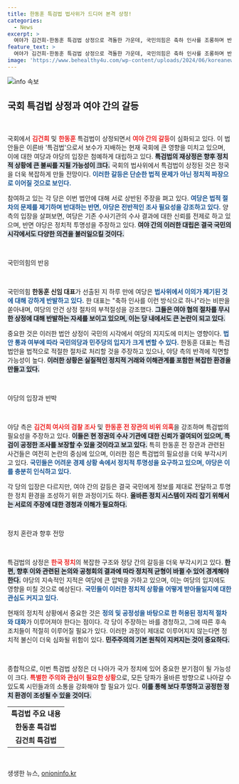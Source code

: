 ```yaml
---
title: 한동훈 특검법 법사위가 드디어 본격 상정!
categories:
  - News
excerpt: >
  여야가 김건희·한동훈 특검법 상정으로 격돌한 가운데, 국민의힘은 축하 인사를 조롱하며 반발했다. 여당은 위헌성을 주장하며 강력 반대했지만, 민주당은 과거 사건 조사를 강조하며 특검 필요성을 부각했다. 정치적 긴장이 고조되는 상황 속에서 향후 법안 청문회가 열릴 예정이다.
feature_text: >
  여야가 김건희·한동훈 특검법 상정으로 격돌한 가운데, 국민의힘은 축하 인사를 조롱하며 반발했다. 여당은 위헌성을 주장하며 강력 반대했지만, 민주당은 과거 사건 조사를 강조하며 특검 필요성을 부각했다. 정치적 긴장이 고조되는 상황 속에서 향후 법안 청문회가 열릴 예정이다.
image: 'https://www.behealthy4u.com/wp-content/uploads/2024/06/koreanews.jpg'
---
```


<p><img src="https://www.behealthy4u.com/wp-content/uploads/2024/06/koreanews.jpg" alt="info 속보" /></p>

<h2 data-ke-size="size26">국회 특검법 상정과 여야 간의 갈등</h2>

<p data-ke-size="size16">&nbsp;</p>

<p>국회에서 <b><span style="color: #ee2323;">김건희</span></b> 및 <b><span style="color: #ee2323;">한동훈</span></b> 특검법이 상정되면서 <b><span style="color: #ee2323;">여야 간의 갈등</span></b>이 심화되고 있다. 이 법안들은 이른바 '특검법'으로서 보수가 지배하는 현재 국회에 큰 영향을 미치고 있으며, 이에 대한 여당과 야당의 입장은 첨예하게 대립하고 있다. <b><span style="background-color: #21538527;">특검법의 재상정은 향후 정치적 상황에 큰 불씨를 지필 가능성이 크다.</span></b> 국회의 법사위에서 특검법이 상정된 것은 정국을 더욱 복잡하게 만들 전망이다. <b><span style="color: #1a5490;">이러한 갈등은 단순한 법적 문제가 아닌 정치적 파장으로 이어질 것으로 보인다.</span></b></p>

<p>참여하고 있는 각 당은 이번 법안에 대해 서로 상반된 주장을 펴고 있다. <b><span style="color: #1a5490;">여당은 법적 절차의 문제를 제기하며 반대하는 반면, 야당은 전반적인 조사 필요성을 강조하고 있다.</span></b> 양측의 입장을 살펴보면, 여당은 기존 수사기관의 수사 결과에 대한 신뢰를 전제로 하고 있으며, 반면 야당은 정치적 투명성을 주장하고 있다. <b><span style="background-color: #21538527;">여야 간의 이러한 대립은 결국 국민의 시각에서도 다양한 의견을 불러일으킬 것이다.</span></b></p>

<p data-ke-size="size16">&nbsp;</p>

<p>국민의힘의 반응</p>

<p data-ke-size="size16">&nbsp;</p>

<p>국민의힘 <b><span style="ee2323;">한동훈 신임 대표</span></b>가 선출된 지 하루 만에 여당은 <b><span style="color: #1a5490;">법사위에서 이의가 제기된 것에 대해 강하게 반발하고 있다.</span></b> 한 대표는 "축하 인사를 이런 방식으로 하나"라는 비판을 쏟아내며, 여당의 안건 상정 절차의 부적절성을 강조했다. <b><span style="background-color: #21538527;">그들은 여야 협의 절차를 무시한 상정에 대해 반발하는 자세를 보이고 있으며, 이는 당 내에서도 큰 논란이 되고 있다.</span></b></p>

<p>중요한 것은 이러한 법안 상정이 국민의 시각에서 여당의 지지도에 미치는 영향이다. <b><span style="color: #1a5490;">법안 통과 여부에 따라 국민의당과 민주당의 입지가 크게 변할 수 있다.</span></b> 한동훈 대표는 특검법안을 법적으로 적절한 절차로 처리할 것을 주장하고 있으나, 야당 측의 반격에 직면할 가능성이 높다. <b><span style="background-color: #21538527;">이러한 상황은 실질적인 정치적 거래와 이해관계를 포함한 복잡한 환경을 만들고 있다.</span></b></p>

<p data-ke-size="size16">&nbsp;</p>

<p>야당의 입장과 반박</p>

<p data-ke-size="size16">&nbsp;</p>

<p>야당 측은 <b><span style="color: #ee2323;">김건희 여사의 검찰 조사</span></b> 및 <b><span style="color: #ee2323;">한동훈 전 장관의 비위 의혹</span></b>을 강조하며 특검법의 필요성을 주장하고 있다. <b><span style="background-color: #21538527;">이들은 현 정권의 수사 기관에 대한 신뢰가 결여되어 있으며, 특검이 공정한 조사를 보장할 수 있을 것이라고 보고 있다.</span></b> 특히 한동훈 전 장관과 관련된 사건들은 여전히 논란의 중심에 있으며, 이러한 점은 특검법의 필요성을 더욱 부각시키고 있다. <b><span style="color: #1a5490;">국민들은 어려운 경제 상황 속에서 정치적 투명성을 요구하고 있으며, 야당은 이를 충분히 인식하고 있다.</span></b></p>

<p>각 당의 입장은 다르지만, 여야 간의 갈등은 결국 국민에게 정보를 제대로 전달하고 투명한 정치 환경을 조성하기 위한 과정이기도 하다. <b><span style="background-color: #21538527;">올바른 정치 시스템이 자리 잡기 위해서는 서로의 주장에 대한 경청과 이해가 필요하다.</span></b></p>

<p data-ke-size="size16">&nbsp;</p>

<p>정치 혼란과 향후 전망</p>

<p data-ke-size="size16">&nbsp;</p>

<p>특검법의 상정은 <b><span style="color: #ee2323;">한국 정치</span></b>의 복잡한 구조와 정당 간의 갈등을 더욱 부각시키고 있다. <b><span style="background-color: #21538527;">한편, 향후 이와 관련된 논의와 공청회의 결과에 따라 정치적 균형이 바뀔 수 있어 경계해야 한다.</span></b> 야당의 지속적인 지적은 여당에 큰 압박을 가하고 있으며, 이는 여당의 입지에도 영향을 미칠 것으로 예상된다. <b><span style="color: #1a5490;">국민들이 이러한 정치적 상황을 어떻게 받아들일지에 대한 관심도 커지고 있다.</span></b></p>

<p>현재의 정치적 상황에서 중요한 것은 <b><span style="color: #1a5490;">정의 및 공정성을 바탕으로 한 허용된 정치적 절차와 대화</span></b>가 이루어져야 한다는 점이다. 각 당이 주장하는 바를 경청하고, 그에 따른 후속 조치들이 적절히 이루어질 필요가 있다. 이러한 과정이 제대로 이루어지지 않는다면 정치적 불신이 더욱 심화될 위험이 있다. <b><span style="background-color: #21538527;">민주주의의 기본 원칙이 지켜지는 것이 중요하다.</span></b></p>

<p data-ke-size="size16">&nbsp;</p>

<p>종합적으로, 이번 특검법 상정은 더 나아가 국가 정치에 있어 중요한 분기점이 될 가능성이 크다. <b><span style="color: #ee2323;">특별한 주의와 관심이 필요한 상황</span></b>으로, 모든 당파가 올바른 방향으로 나아갈 수 있도록 시민들과의 소통을 강화해야 할 필요가 있다. <b><span style="background-color: #21538527;">이를 통해 보다 투명하고 공정한 정치 환경이 조성될 수 있을 것이다.</span></b></p>

<table>
<tr>
<td style="text-align: center; height: 17px;"><b>특검법 주요 내용</b></td>
</tr>
<tr>
<td style="text-align: center; height: 17px;"><b>한동훈 특검법</b></td>
</tr>
<tr>
<td style="text-align: center; height: 17px;"><b>김건희 특검법</b></td>
</tr>
</table>

<p data-ke-size="size16">&nbsp;</p>
생생한 뉴스, <a href="https://onioninfo.kr" rel="dofollow">onioninfo.kr</a>



